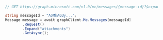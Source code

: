 <!-- markdownlint-disable MD041 -->

```csharp
// GET https://graph.microsoft.com/v1.0/me/messages/{message-id}?$expand=attachments

string messageId = "AQMkAGUy...";
Message message = await graphClient.Me.Messages[messageId]
        .Request()
        .Expand("attachments")
        .GetAsync();
```
